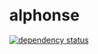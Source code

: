 # alphonse

[![dependency status](https://deps.rs/repo/github/jackliar/alphonse/status.svg)](https://deps.rs/repo/github/jackliar/alphonse)
